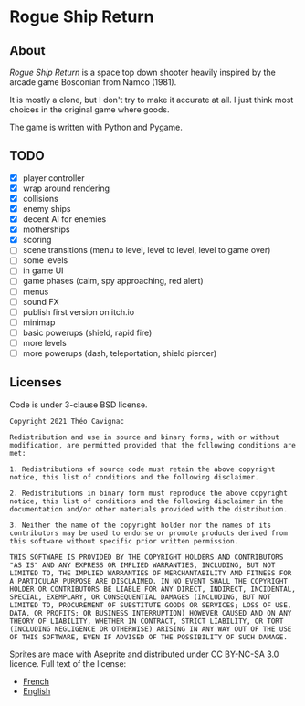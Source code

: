 # Rogue Ship Return

## About

*Rogue Ship Return* is a space top down shooter heavily inspired by the arcade game Bosconian from Namco (1981).

It is mostly a clone, but I don't try to make it accurate at all.
I just think most choices in the original game where goods.

The game is written with Python and Pygame. 

## TODO

- [X] player controller
- [X] wrap around rendering
- [X] collisions
- [X] enemy ships
- [X] decent AI for enemies
- [X] motherships
- [X] scoring
- [ ] scene transitions (menu to level, level to level, level to game over)
- [ ] some levels
- [ ] in game UI
- [ ] game phases (calm, spy approaching, red alert)
- [ ] menus
- [ ] sound FX
- [ ] publish first version on itch.io
- [ ] minimap
- [ ] basic powerups (shield, rapid fire)
- [ ] more levels
- [ ] more powerups (dash, teleportation, shield piercer)

## Licenses
Code is under 3-clause BSD license.

```
Copyright 2021 Théo Cavignac

Redistribution and use in source and binary forms, with or without modification, are permitted provided that the following conditions are met:

1. Redistributions of source code must retain the above copyright notice, this list of conditions and the following disclaimer.

2. Redistributions in binary form must reproduce the above copyright notice, this list of conditions and the following disclaimer in the documentation and/or other materials provided with the distribution.

3. Neither the name of the copyright holder nor the names of its contributors may be used to endorse or promote products derived from this software without specific prior written permission.

THIS SOFTWARE IS PROVIDED BY THE COPYRIGHT HOLDERS AND CONTRIBUTORS "AS IS" AND ANY EXPRESS OR IMPLIED WARRANTIES, INCLUDING, BUT NOT LIMITED TO, THE IMPLIED WARRANTIES OF MERCHANTABILITY AND FITNESS FOR A PARTICULAR PURPOSE ARE DISCLAIMED. IN NO EVENT SHALL THE COPYRIGHT HOLDER OR CONTRIBUTORS BE LIABLE FOR ANY DIRECT, INDIRECT, INCIDENTAL, SPECIAL, EXEMPLARY, OR CONSEQUENTIAL DAMAGES (INCLUDING, BUT NOT LIMITED TO, PROCUREMENT OF SUBSTITUTE GOODS OR SERVICES; LOSS OF USE, DATA, OR PROFITS; OR BUSINESS INTERRUPTION) HOWEVER CAUSED AND ON ANY THEORY OF LIABILITY, WHETHER IN CONTRACT, STRICT LIABILITY, OR TORT (INCLUDING NEGLIGENCE OR OTHERWISE) ARISING IN ANY WAY OUT OF THE USE OF THIS SOFTWARE, EVEN IF ADVISED OF THE POSSIBILITY OF SUCH DAMAGE.
```

Sprites are made with Aseprite and distributed under CC BY-NC-SA 3.0 licence.
Full text of the license:
- [French](https://creativecommons.org/licenses/by-nc-sa/3.0/fr/legalcode)
- [English](https://creativecommons.org/licenses/by-nc-sa/3.0/legalcode)
